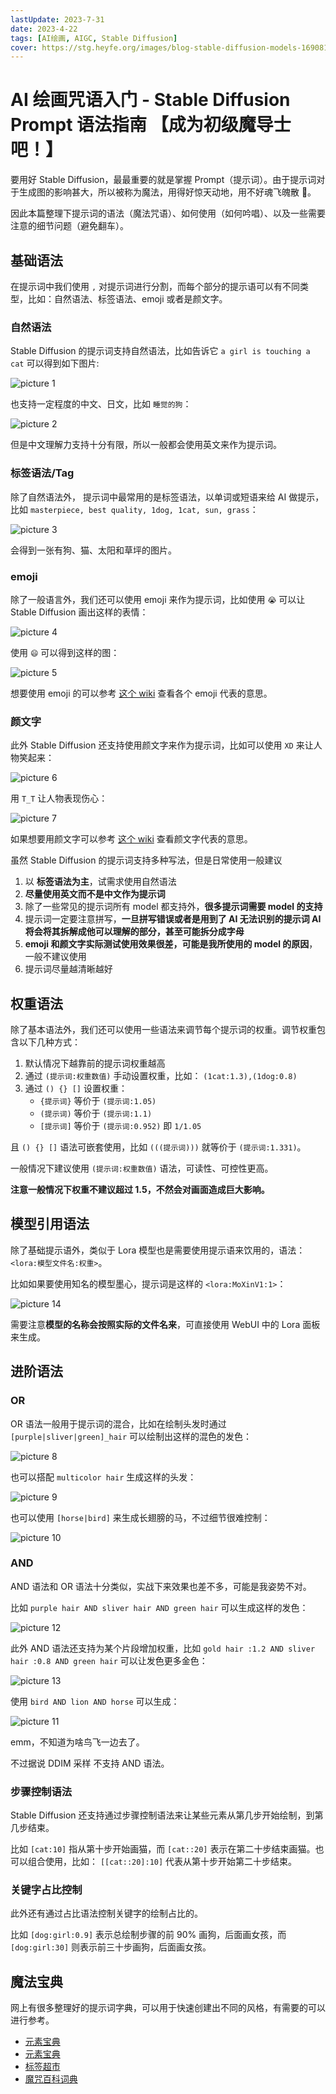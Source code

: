 ```yaml
---
lastUpdate: 2023-7-31
date: 2023-4-22
tags: [AI绘画, AIGC, Stable Diffusion]
cover: https://stg.heyfe.org/images/blog-stable-diffusion-models-1690811336594.png
---
```


# AI 绘画咒语入门 - Stable Diffusion Prompt 语法指南 【成为初级魔导士吧！】

要用好 Stable Diffusion，最最重要的就是掌握 Prompt（提示词）。由于提示词对于生成图的影响甚大，所以被称为魔法，用得好惊天动地，用不好魂飞魄散 🐶。

因此本篇整理下提示词的语法（魔法咒语）、如何使用（如何吟唱）、以及一些需要注意的细节问题（避免翻车）。

## 基础语法

在提示词中我们使用 `,` 对提示词进行分割，而每个部分的提示语可以有不同类型，比如：自然语法、标签语法、emoji 或者是颜文字。

### 自然语法

Stable Diffusion 的提示词支持自然语法，比如告诉它 `a girl is touching a cat` 可以得到如下图片:

![picture 1](https://stg.heyfe.org/images/blog-stable-diffusion-prompt-1681952420419.png)

也支持一定程度的中文、日文，比如 `睡觉的狗`：

![picture 2](https://stg.heyfe.org/images/blog-stable-diffusion-prompt-1681952533841.png)

但是中文理解力支持十分有限，所以一般都会使用英文来作为提示词。

### 标签语法/Tag

除了自然语法外， 提示词中最常用的是标签语法，以单词或短语来给 AI 做提示，比如 `masterpiece, best quality, 1dog, 1cat, sun, grass`：

![picture 3](https://stg.heyfe.org/images/blog-stable-diffusion-prompt-1681952652705.png)

会得到一张有狗、猫、太阳和草坪的图片。

### emoji

除了一般语言外，我们还可以使用 emoji 来作为提示词，比如使用 `😭` 可以让 Stable Diffusion 画出这样的表情：

![picture 4](https://stg.heyfe.org/images/blog-stable-diffusion-prompt-1681952971458.png)

使用 `😄` 可以得到这样的图：

![picture 5](https://stg.heyfe.org/images/blog-stable-diffusion-prompt-1681953105752.png)

想要使用 emoji 的可以参考 [这个 wiki](https://unicode.org/emoji/charts/emoji-list.html) 查看各个 emoji 代表的意思。

### 颜文字

此外 Stable Diffusion 还支持使用颜文字来作为提示词，比如可以使用 `XD` 来让人物笑起来：

![picture 6](https://stg.heyfe.org/images/blog-stable-diffusion-prompt-1681993750447.png)

用 `T_T` 让人物表现伤心：

![picture 7](https://stg.heyfe.org/images/blog-stable-diffusion-prompt-1682034602230.png)

如果想要用颜文字可以参考 [这个 wiki](https://zh.wikipedia.org/wiki/%E8%A1%A8%E6%83%85%E7%AC%A6%E8%99%9F%E5%88%97%E8%A1%A8) 查看颜文字代表的意思。

虽然 Stable Diffusion 的提示词支持多种写法，但是日常使用一般建议

1. 以 **标签语法为主**，试需求使用自然语法
2. **尽量使用英文而不是中文作为提示词**
3. 除了一些常见的提示词所有 model 都支持外，**很多提示词需要 model 的支持**
4. 提示词一定要注意拼写，**一旦拼写错误或者是用到了 AI 无法识别的提示词 AI 将会将其拆解成他可以理解的部分，甚至可能拆分成字母**
5. **emoji 和颜文字实际测试使用效果很差，可能是我所使用的 model 的原因**，一般不建议使用
6. 提示词尽量越清晰越好

## 权重语法

除了基本语法外，我们还可以使用一些语法来调节每个提示词的权重。调节权重包含以下几种方式：

1. 默认情况下越靠前的提示词权重越高
2. 通过 `(提示词:权重数值)` 手动设置权重，比如： `(1cat:1.3),(1dog:0.8)`
3. 通过 `() {} []` 设置权重：
    - `{提示词}` 等价于 `(提示词:1.05)`
    - `(提示词)` 等价于 `(提示词:1.1)`
    - `[提示词]` 等价于 `(提示词:0.952)` 即 `1/1.05`

且 `() {} []` 语法可嵌套使用，比如 `(((提示词)))` 就等价于 `(提示词:1.331)`。

一般情况下建议使用 `(提示词:权重数值)` 语法，可读性、可控性更高。

**注意一般情况下权重不建议超过 1.5，不然会对画面造成巨大影响。**

## 模型引用语法

除了基础提示语外，类似于 Lora 模型也是需要使用提示语来饮用的，语法： `<lora:模型⽂件名:权重>`。

比如如果要使用知名的模型墨心，提示词是这样的 `<lora:MoXinV1:1>`：

![picture 14](https://stg.heyfe.org/images/blog-stable-diffusion-prompt-1682134559723.png)

需要注意**模型的名称会按照实际的文件名来**，可直接使用 WebUI 中的 Lora 面板来生成。

## 进阶语法

### OR

OR 语法一般用于提示词的混合，比如在绘制头发时通过 `[purple|sliver|green]_hair` 可以绘制出这样的混色的发色：

![picture 8](https://stg.heyfe.org/images/blog-stable-diffusion-prompt-1682090586589.png)

也可以搭配 `multicolor hair` 生成这样的头发：

![picture 9](https://stg.heyfe.org/images/blog-stable-diffusion-prompt-1682090682234.png)

也可以使用 `[horse|bird]` 来生成长翅膀的马，不过细节很难控制：

![picture 10](https://stg.heyfe.org/images/blog-stable-diffusion-prompt-1682090834342.png)

### AND

AND 语法和 OR 语法十分类似，实战下来效果也差不多，可能是我姿势不对。

比如 `purple hair AND sliver hair AND green hair` 可以生成这样的发色：

![picture 12](https://stg.heyfe.org/images/blog-stable-diffusion-prompt-1682091153297.png)

此外 AND 语法还支持为某个片段增加权重，比如 `gold hair :1.2 AND sliver hair :0.8 AND green hair` 可以让发色更多金色：

![picture 13](https://stg.heyfe.org/images/blog-stable-diffusion-prompt-1682091241308.png)

使用 `bird AND lion AND horse` 可以生成：

![picture 11](https://stg.heyfe.org/images/blog-stable-diffusion-prompt-1682091093923.png)

emm，不知道为啥鸟飞一边去了。

不过据说 DDIM 采样 不支持 AND 语法。

### 步骤控制语法

Stable Diffusion 还支持通过步骤控制语法来让某些元素从第几步开始绘制，到第几步结束。

比如 `[cat:10]` 指从第十步开始画猫，而 `[cat::20]` 表示在第二十步结束画猫。也可以组合使用，比如： `[[cat::20]:10]` 代表从第十步开始第二十步结束。

### 关键字占比控制

此外还有通过占比语法控制关键字的绘制占比的。

比如 `[dog:girl:0.9]` 表示总绘制步骤的前 90% 画狗，后面画女孩，而 `[dog:girl:30]` 则表示前三十步画狗，后面画女孩。

## 魔法宝典

网上有很多整理好的提示词字典，可以用于快速创建出不同的风格，有需要的可以进行参考。

-   [元素宝典](https://aiguidebook.top/index.php/category/ysfd/)
-   [元素宝典](https://docs.qq.com/doc/DWHl3am5Zb05QbGVs)
-   [标签超市](https://tags.novelai.dev/)
-   [魔咒百科词典](https://aitag.top/)
